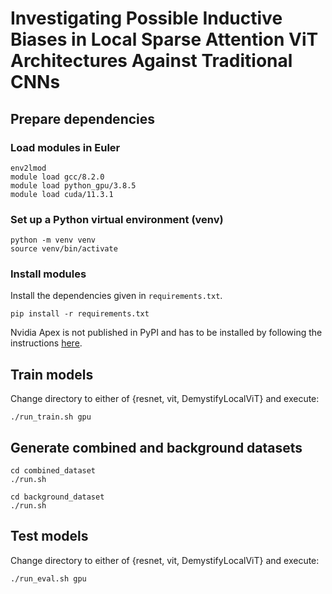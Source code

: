 # Investigating Possible Inductive Biases in Local Sparse Attention ViT Architectures Against Traditional CNNs

## Prepare dependencies

### Load modules in Euler

```
env2lmod
module load gcc/8.2.0
module load python_gpu/3.8.5
module load cuda/11.3.1
```

### Set up a Python virtual environment (venv)

```
python -m venv venv
source venv/bin/activate
```

### Install modules

Install the dependencies given in `requirements.txt`. 

```
pip install -r requirements.txt
```

Nvidia Apex is not published in PyPI and has to be installed by following the instructions [here](https://github.com/NVIDIA/apex).

## Train models

Change directory to either of {resnet, vit, DemystifyLocalViT} and execute:

```
./run_train.sh gpu
```

## Generate combined and background datasets

```
cd combined_dataset
./run.sh
```

```
cd background_dataset
./run.sh
```

## Test models

Change directory to either of {resnet, vit, DemystifyLocalViT} and execute:

```
./run_eval.sh gpu
```
